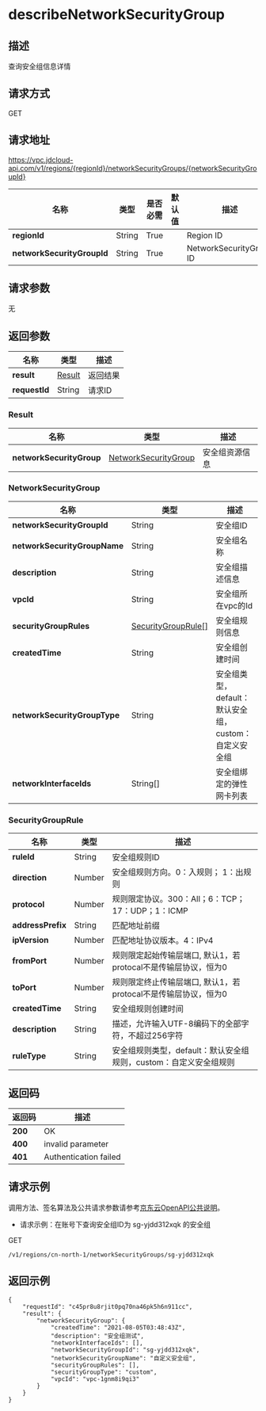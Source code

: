 # describeNetworkSecurityGroup


## 描述
查询安全组信息详情

## 请求方式
GET

## 请求地址
https://vpc.jdcloud-api.com/v1/regions/{regionId}/networkSecurityGroups/{networkSecurityGroupId}

|名称|类型|是否必需|默认值|描述|
|---|---|---|---|---|
|**regionId**|String|True| |Region ID|
|**networkSecurityGroupId**|String|True| |NetworkSecurityGroup ID|

## 请求参数
无


## 返回参数
|名称|类型|描述|
|---|---|---|
|**result**|[Result](#user-content-result)|返回结果|
|**requestId**|String|请求ID|

### <div id="user-content-result">Result</div>
|名称|类型|描述|
|---|---|---|
|**networkSecurityGroup**|[NetworkSecurityGroup](#user-content-networksecuritygroup)|安全组资源信息|
### <div id="user-content-networksecuritygroup">NetworkSecurityGroup</div>
|名称|类型|描述|
|---|---|---|
|**networkSecurityGroupId**|String|安全组ID|
|**networkSecurityGroupName**|String|安全组名称|
|**description**|String|安全组描述信息|
|**vpcId**|String|安全组所在vpc的Id|
|**securityGroupRules**|[SecurityGroupRule[]](#user-content-securitygrouprule)|安全组规则信息|
|**createdTime**|String|安全组创建时间|
|**networkSecurityGroupType**|String|安全组类型，default：默认安全组，custom：自定义安全组|
|**networkInterfaceIds**|String[]|安全组绑定的弹性网卡列表|
### <div id="user-content-securitygrouprule">SecurityGroupRule</div>
|名称|类型|描述|
|---|---|---|
|**ruleId**|String|安全组规则ID|
|**direction**|Number|安全组规则方向。0：入规则； 1：出规则|
|**protocol**|Number|规则限定协议。300：All；6：TCP；17：UDP；1：ICMP|
|**addressPrefix**|String|匹配地址前缀|
|**ipVersion**|Number|匹配地址协议版本。4：IPv4|
|**fromPort**|Number|规则限定起始传输层端口, 默认1，若protocal不是传输层协议，恒为0|
|**toPort**|Number|规则限定终止传输层端口, 默认1，若protocal不是传输层协议，恒为0|
|**createdTime**|String|安全组规则创建时间|
|**description**|String|描述，允许输入UTF-8编码下的全部字符，不超过256字符|
|**ruleType**|String|安全组规则类型，default：默认安全组规则，custom：自定义安全组规则|

## 返回码
|返回码|描述|
|---|---|
|**200**|OK|
|**400**|invalid parameter|
|**401**|Authentication failed|

## 请求示例
调用方法、签名算法及公共请求参数请参考[京东云OpenAPI公共说明](https://docs.jdcloud.com/common-declaration/api/introduction)。
- 请求示例：在账号下查询安全组ID为 sg-yjdd312xqk 的安全组

GET
```
/v1/regions/cn-north-1/networkSecurityGroups/sg-yjdd312xqk

```

## 返回示例
```
{
    "requestId": "c45pr8u8rjit0pq70na46pk5h6n911cc", 
    "result": {
        "networkSecurityGroup": {
            "createdTime": "2021-08-05T03:48:43Z", 
            "description": "安全组测试", 
            "networkInterfaceIds": [], 
            "networkSecurityGroupId": "sg-yjdd312xqk", 
            "networkSecurityGroupName": "自定义安全组", 
            "securityGroupRules": [], 
            "securityGroupType": "custom", 
            "vpcId": "vpc-1gnm8i9qi3"
        }
    }
}
```
